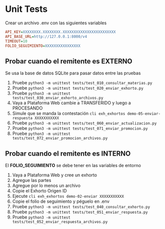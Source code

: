 # Unit Tests

Crear un archivo .env con las siguientes variables

```ini
API_KEY=XXXXXXXX.XXXXXXXX.XXXXXXXXXXXXXXXXXXXXXXXX
API_BASE_URL=http://127.0.0.1:8000/v4
TIMEOUT=10
FOLIO_SEGUIMIENTO=XXXXXXXXXXXXXXXX
```

## Probar cuando el remitente es EXTERNO

Se usa la base de datos SQLite para pasar datos entre las pruebas

1. Pruebe `python3 -m unittest tests/test_010_consultar_materias.py`
2. Pruebe `python3 -m unittest tests/test_020_enviar_exhorto.py`
3. Pruebe `python3 -m unittest tests/test_030_enviar_exhorto_archivos.py`
4. Vaya a Plataforma Web cambie a TRANSFERIDO y luego a PROCESANDO
5. Simule que se manda la contestación `cli exh_exhortos demo-05-enviar-respuesta XXXXXXXXXXX`
4. Pruebe `python3 -m unittest tests/test_060_enviar_actualizacion.py`
5. Pruebe `python3 -m unittest tests/test_071_enviar_promocion.py`
6. Pruebe `python3 -m unittest tests/test_072_enviar_promocion_archivos.py`

## Probar cuando el remitente es INTERNO

El **FOLIO_SEGUIMIENTO** se debe tener en las variables de entorno

1. Vaya a Plataforma Web y cree un exhorto
2. Agregue las partes
3. Agregue por lo menos un archivo
4. Copie el Exhorto Origen ID
5. Ejecute `cli exh_exhortos demo-02-enviar XXXXXXXXXXX`
6. Copie el folio de seguimiento y péguelo en .env
7. Pruebe `python3 -m unittest tests/test_040_consultar_exhorto.py`
8. Pruebe `python3 -m unittest tests/test_051_enviar_respuesta.py`
9. Pruebe `python3 -m unittest tests/test_052_enviar_respuesta_archivos.py`
